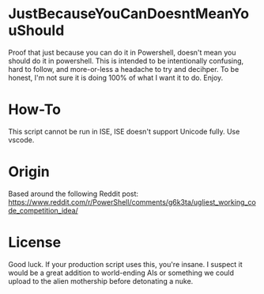 # JustBecauseYouCanDoesntMeanYouShould
Proof that just because you can do it in Powershell, doesn't mean you should do it in powershell. This is intended to be intentionally confusing, hard to follow, and more-or-less a headache to try and decihper. To be honest, I'm not sure it is doing 100% of what I want it to do. Enjoy. 

# How-To
This script cannot be run in ISE, ISE doesn't support Unicode fully. Use vscode. 

# Origin
Based around the following Reddit post: https://www.reddit.com/r/PowerShell/comments/g6k3ta/ugliest_working_code_competition_idea/

# License
Good luck. If your production script uses this, you're insane. I suspect it would be a great addition to world-ending AIs or something we could upload to the alien mothership before detonating a nuke. 


